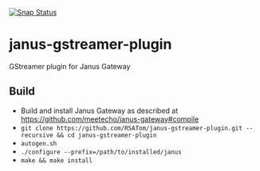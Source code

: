 [![Snap Status](https://build.snapcraft.io/badge/RSATom/janus-gstreamer-plugin.svg)](https://build.snapcraft.io/user/RSATom/janus-gstreamer-plugin)

# janus-gstreamer-plugin
GStreamer plugin for Janus Gateway

## Build
* Build and install Janus Gateway as described at https://github.com/meetecho/janus-gateway#compile
* `git clone https://github.com/RSATom/janus-gstreamer-plugin.git --recursive && cd janus-gstreamer-plugin`
* `autogen.sh`
* `./configure --prefix=/path/to/installed/janus`
* `make && make install`
